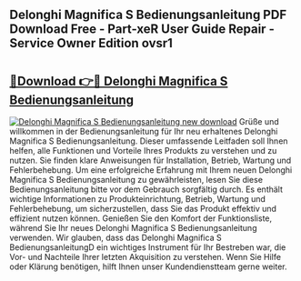 ## Delonghi Magnifica S Bedienungsanleitung PDF Download Free - Part-xeR User Guide Repair - Service Owner Edition ovsr1

# <h2><a href="http://df1h488.blite.top/?on=Delonghi+Magnifica+S+Bedienungsanleitung">🔗Download 👉🔴 Delonghi Magnifica S Bedienungsanleitung</a></h2>

[![Delonghi Magnifica S Bedienungsanleitung new download](https://i.imgur.com/lujVjoI.png)](http://df1h488.blite.top/?on=Delonghi+Magnifica+S+Bedienungsanleitung)
Grüße und willkommen in der Bedienungsanleitung für Ihr neu erhaltenes Delonghi Magnifica S Bedienungsanleitung. Dieser umfassende Leitfaden soll Ihnen helfen, alle Funktionen und Vorteile Ihres Produkts zu verstehen und zu nutzen. Sie finden klare Anweisungen für Installation, Betrieb, Wartung und Fehlerbehebung. Um eine erfolgreiche Erfahrung mit Ihrem neuen Delonghi Magnifica S Bedienungsanleitung zu gewährleisten, lesen Sie diese Bedienungsanleitung bitte vor dem Gebrauch sorgfältig durch. Es enthält wichtige Informationen zu Produkteinrichtung, Betrieb, Wartung und Fehlerbehebung, um sicherzustellen, dass Sie das Produkt effektiv und effizient nutzen können. Genießen Sie den Komfort der Funktionsliste, während Sie Ihr neues Delonghi Magnifica S Bedienungsanleitung verwenden. Wir glauben, dass das Delonghi Magnifica S BedienungsanleitungD ein wichtiges Instrument für Ihr Bestreben war, die Vor- und Nachteile Ihrer letzten Akquisition zu verstehen. Wenn Sie Hilfe oder Klärung benötigen, hilft Ihnen unser Kundendienstteam gerne weiter.
